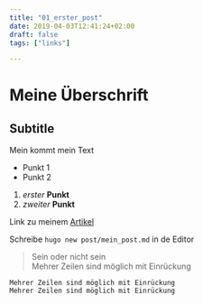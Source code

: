 ```yaml
---
title: "01_erster_post"
date: 2019-04-03T12:41:24+02:00
draft: false
tags: ["links"]

---
```


# Meine Überschrift

## Subtitle


Mein kommt mein Text

* Punkt 1
* Punkt 2 

1. _erster_ **Punkt**
1. *zweiter* **Punkt**

Link zu meinem [Artikel](http://artikel.de)

Schreibe `hugo new post/mein_post.md` in de Editor

> Sein oder nicht sein  
Mehrer Zeilen sind möglich mit Einrückung

    Mehrer Zeilen sind möglich mit Einrückung
    Mehrer Zeilen sind möglich mit Einrückung

